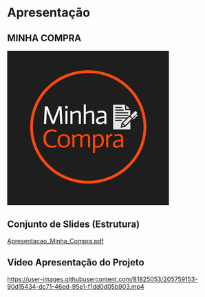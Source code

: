 # Apresentação


## MINHA COMPRA

![Cadastrar perfil usuário](img/logo.PNG) 




## Conjunto de Slides (Estrutura)

[Apresentacao_Minha_Compra.pdf](https://github.com/ICEI-PUC-Minas-PMV-ADS/pmv-ads-2022-2-e3-proj-mov-t3-minha-compra/files/10158403/Apresentacao_Minha_Compra.pdf)

## Vídeo Apresentação do Projeto 


https://user-images.githubusercontent.com/81825053/205759153-90d15434-dc71-46ed-95e1-f1dd0d05b903.mp4

